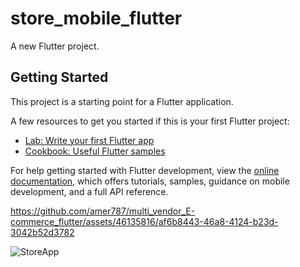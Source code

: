 # store_mobile_flutter

A new Flutter project.

## Getting Started

This project is a starting point for a Flutter application.

A few resources to get you started if this is your first Flutter project:

- [Lab: Write your first Flutter app](https://docs.flutter.dev/get-started/codelab)
- [Cookbook: Useful Flutter samples](https://docs.flutter.dev/cookbook)

For help getting started with Flutter development, view the
[online documentation](https://docs.flutter.dev/), which offers tutorials,
samples, guidance on mobile development, and a full API reference.


https://github.com/amer787/multi_vendor_E-commerce_flutter/assets/46135816/af6b8443-46a8-4124-b23d-3042b52d3782

![StoreApp](https://github.com/amer787/multi_vendor_E-commerce_flutter/assets/46135816/178981b1-b588-405a-a59e-d6c5ec30f68b)
